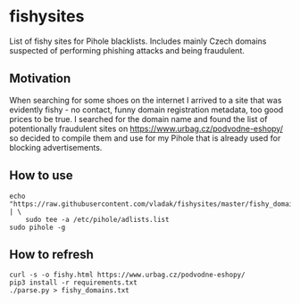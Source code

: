 # fishysites

List of fishy sites for Pihole blacklists. Includes mainly Czech domains suspected of performing
phishing attacks and being fraudulent.

## Motivation

When searching for some shoes on the internet I arrived to a site that was evidently fishy - no contact,
funny domain registration metadata, too good prices to be true. I searched for the domain name and found
the list of potentionally fraudulent sites on https://www.urbag.cz/podvodne-eshopy/ so decided to compile
them and use for my Pihole that is already used for blocking advertisements.

## How to use

```
echo "https://raw.githubusercontent.com/vladak/fishysites/master/fishy_domains.txt" | \
    sudo tee -a /etc/pihole/adlists.list
sudo pihole -g
```

## How to refresh

```
curl -s -o fishy.html https://www.urbag.cz/podvodne-eshopy/
pip3 install -r requirements.txt
./parse.py > fishy_domains.txt
```
